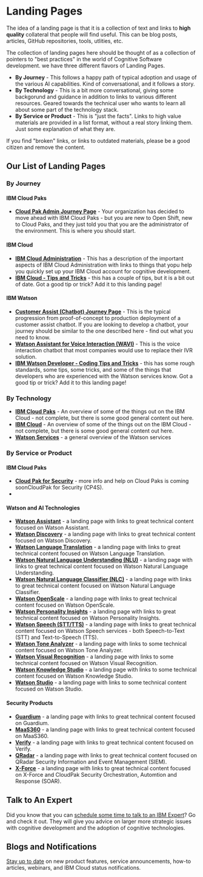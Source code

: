# Landing Pages

The idea of a landing page is that it is a collection of text and links to **high quality** collateral that people will find useful.  This can be blog posts, articles, GitHub repositories, tools, utlities, etc.

The collection of landing pages here should be thought of as a collection of pointers to "best practices" in the world of Cognitive Software development.  we have three different flavors of Landing Pages.
- **By Journey** - This follows a happy path of typical adoption and usage of the various AI capabilities.  Kind of conversational, and it follows a story.
- **By Technology** - This is a bit more conversational, giving some backgorund and guidance in addition to links to various different resources.  Geared towards the technical user who wants to learn all about some part of the technology stack.
- **By Service or Product** - This is "just the facts".  Links to high value materials are provided in a list format, without a real story linking them.  Just some explanation of what they are.

If you find "broken" links, or links to outdated materials, please be a good citizen and remove the content.

## Our List of Landing Pages

### By Journey 

#### IBM Cloud Paks
- **[Cloud Pak Admin Journey Page](https://public-data-and-ai-csm.github.io/Public-DataAI-Assets/CloudPak_Admin.html)** - Your organization has decided to move ahead with IBM Cloud Paks - but you are new to Open Shift, new to Cloud Paks, and they just told you that you are the administrator of the environment.  This is where you should start. 

#### IBM Cloud
- **[IBM Cloud Administration](https://public-data-and-ai-csm.github.io/Public-DataAI-Assets/IBM_Cloud_Admin.html)** - This has a description of the important aspects of IBM Cloud Administration with links to things that yopu help you quickly set up your IBM Cloud account for cognitive development.
- **[IBM Cloud - Tips and Tricks](https://public-data-and-ai-csm.github.io/Public-DataAI-Assets/ibm_cloud_tipstricks.html)** - this has a couple of tips, but it is a bit out of date.  Got a good tip or trick?  Add it to this landing page!

#### IBM Watson
- **[Customer Assist (Chatbot) Journey Page](https://public-data-and-ai-csm.github.io/Public-DataAI-Assets/Customer_Assist.html)** - This is the typical progression from proof-of-concept to production deployment of a customer assist chatbot.  If you are looking to develop a chatbot, your journey should be similar to the one described here - find out what you need to know.
- **[Watson Assistant for Voice Interaction (WAVI)](https://public-data-and-ai-csm.github.io/Public-DataAI-Assets/Watson_VoiceAgent.html)** - This is the voice interaction chatbot that most companies would use to replace their IVR solution.
- **[IBM Watson Developer - Coding Tips and Tricks](https://public-data-and-ai-csm.github.io/Public-DataAI-Assets/Coding_Tips_Tricks.html)** - this has some rough standards, some tips, some tricks, and some of the things that developers who are experienced with the Watson services know.  Got a good tip or trick?  Add it to this landing page!

### By Technology

- **[IBM Cloud Paks](https://public-data-and-ai-csm.github.io/Public-DataAI-Assets/IBM_CloudPak_General.html)** - An overview of some of the things out on the IBM Cloud - not complete, but there is some good general content out here.
- **[IBM Cloud](https://public-data-and-ai-csm.github.io/Public-DataAI-Assets/IBM_Cloud_General.html)** - An overview of some of the things out on the IBM Cloud - not complete, but there is some good general content out here.
- **[Watson Services](https://public-data-and-ai-csm.github.io/Public-DataAI-Assets/WatsonGeneral.html)** - a general overview of the Watson services

### By Service or Product

#### IBM Cloud Paks

- **[Cloud Pak for Security](https://public-data-and-ai-csm.github.io/Public-DataAI-Assets/CloudPak_for_Security.html)** - more info and help on Cloud Paks is coming soonCloudPak for Security (CP4S).
- 

#### Watson and AI Technologies

- **[Watson Assistant](https://public-data-and-ai-csm.github.io/Public-DataAI-Assets/Watson_Assistant.html)** -  a landing page with links to great technical content focused on Watson Assistant.
- **[Watson Discovery](https://public-data-and-ai-csm.github.io/Public-DataAI-Assets/Watson_Discovery.html)** -  a landing page with links to great technical content focused on Watson Discovery.
- **[Watson Language Translation](https://public-data-and-ai-csm.github.io/Public-DataAI-Assets/Watson_Translation.html)** - a landing page with links to great technical content focused on Watson Language Translation.
- **[Watson Natural Language Understanding (NLU)](https://public-data-and-ai-csm.github.io/Public-DataAI-Assets/Watson_NLU.html)** - a landing page with links to great technical content focused on Watson Natural Language Understanding.
- **[Watson Natural Language Classifier (NLC)](https://public-data-and-ai-csm.github.io/Public-DataAI-Assets/Watson_NLC.html)** - a landing page with links to great technical content focused on Watson Natural Language Classifier.
- **[Watson OpenScale](https://public-data-and-ai-csm.github.io/Public-DataAI-Assets/Watson_OpenScale.html)** - a landing page with links to great technical content focused on Watson OpenScale.
- **[Watson Personality Insights](https://public-data-and-ai-csm.github.io/Public-DataAI-Assets/Watson_Personality.html)** - a landing page with links to great technical content focused on Watson Personality Insights.
- **[Watson Speech (STT/TTS)](https://public-data-and-ai-csm.github.io/Public-DataAI-Assets/Watson_Speech.html)** - a landing page with links to great technical content focused on Watson Speech services - both Speech-to-Text (STT) and Text-to-Speech (TTS).
- **[Watson Tone Analyzer](https://public-data-and-ai-csm.github.io/Public-DataAI-Assets/Watson_Tone.html)** - a landing page with links to some technical content focused on Watson Tone Analyzer.
- **[Watson Visual Recognition](https://public-data-and-ai-csm.github.io/Public-DataAI-Assets/Watson_Visual.html)** - a landing page with links to some technical content focused on Watson Visual Recognition.
- **[Watson Knowledge Studio](https://public-data-and-ai-csm.github.io/Public-DataAI-Assets/Watson_WKS.html)** - a landing page with links to some technical content focused on Watson Knowledge Studio.
- **[Watson Studio](https://public-data-and-ai-csm.github.io/Public-DataAI-Assets/Watson_Studio.html)** - a landing page with links to some technical content focused on Watson Studio.

#### Security Products

- **[Guardium](https://public-data-and-ai-csm.github.io/Public-DataAI-Assets/Guardium.html)** -  a landing page with links to great technical content focused on Guardium.
- **[MaaS360](https://public-data-and-ai-csm.github.io/Public-DataAI-Assets/MaaS360.html)** -  a landing page with links to great technical content focused on MaaS360.
- **[Verify](https://public-data-and-ai-csm.github.io/Public-DataAI-Assets/Verify.html)** -  a landing page with links to great technical content focused on Verify.
- **[QRadar](https://public-data-and-ai-csm.github.io/Public-DataAI-Assets/QRadar.html)** -  a landing page with links to great technical content focused on QRadar Security Information and Event Management (SIEM).
- **[X-Force](https://public-data-and-ai-csm.github.io/Public-DataAI-Assets/XForce.html)** -  a landing page with links to great technical content focused on X-Force and CloudPak Security Orchestration, Automtion and Response (SOAR). 

## Talk to An Expert
Did you know that you can [schedule some time to talk to an IBM Expert](https://www.ibm.com/services/expert-advice/)?  Go and check it out.  They will give you advice on larger more strategic issues with cognitive development and the adoption of cognitive technologies.

## Blogs and Notifications
[Stay up to date](https://public-data-and-ai-csm.github.io/Public-DataAI-Assets/Blogs_Notifications.html) on new product features, service announcements, how-to articles, webinars, and IBM Cloud status notifications.
